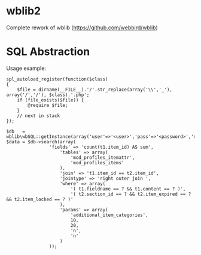 wblib2
======

Complete rework of wblib (https://github.com/webbird/wblib)

SQL Abstraction
===============

Usage example:

    spl_autoload_register(function($class)
    {
        $file = dirname(__FILE__).'/'.str_replace(array('\\','_'), array('/','/'), $class).'.php';
        if (file_exists($file)) {
            @require $file;
        }
        // next in stack
    });

    $db   = wblib\wbSQL::getInstance(array('user'=>'<user>','pass'=>'<password>','dbname'=>'<database>','prefix'=>''));
    $data = $db->search(array(
                    'fields' => 'count(t1.item_id) AS sum',
                        'tables' => array(
                            'mod_profiles_itemattr',
                            'mod_profiles_items'
                        ),
                        'join' => 't1.item_id == t2.item_id',
                        'jointype' => 'right outer join ',
                        'where' => array(
                            '( t1.fieldname == ? && t1.content == ? )',
                            '( t2.section_id == ? && t2.item_expired == ? && t2.item_locked == ? )'
                        ),
                        'params' => array(
                            'additional_item_categories',
                            10,
                            20,
                            'n',
                            'n'
                        )
                    ));
